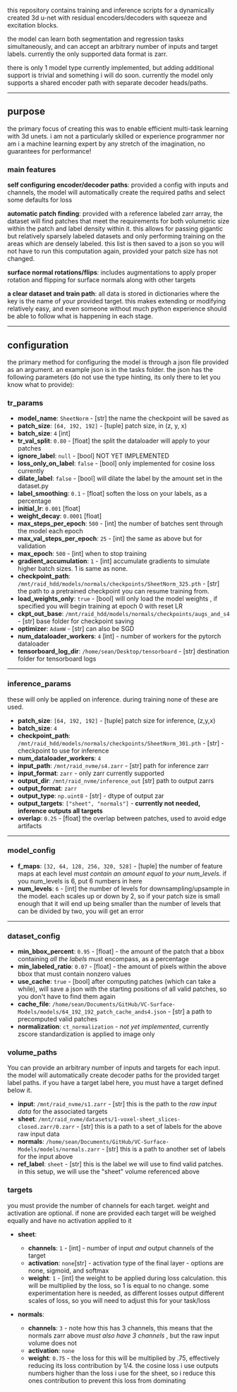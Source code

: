 this repository contains training and inference scripts for a dynamically created 3d u-net with residual encoders/decoders with squeeze and excitation blocks. 

the model can learn both segmentation and regression tasks simultaneously, and can accept an arbitrary number of inputs and target labels. currently the only supported data format is zarr. 

there is only 1 model type currently implemented, but adding additional support is trivial and something i will do soon. currently the model only supports a shared encoder path with separate decoder heads/paths. 

___
## purpose
the primary focus of creating this was to enable efficient multi-task learning with 3d unets. i am not a particularly skilled or experience programmer nor am i a machine learning expert by any stretch of the imagination, no guarantees for performance!

### main features
**self configuring encoder/decoder paths**: provided a config with inputs and channels, the model will automatically create the required paths and select some defaults for loss

**automatic patch finding**: provided with a reference labeled zarr array, the dataset will find patches that meet the requirements for both volumetric size within the patch and label density within it. this allows for passing gigantic but relatively sparsely labeled datasets and only performing training on the areas which are densely labeled. this list is then saved to a json so you will not have to run this computation again, provided your patch size has not changed.

**surface normal rotations/flips**: includes augmentations to apply proper rotation and flipping for surface normals along with other targets

**a clear dataset and train path**: all data is stored in dictionaries where the key is the name of your provided target. this makes extending or modifying relatively easy, and even someone without much python experience should be able to follow what is happening in each stage.

___
## configuration
the primary method for configuring the model is through a json file provided as an argument. an example json is in the tasks folder. the json has the following parameters (do not use the type hinting, its only there to let you know what to provide):


### tr_params

- **model_name**: `SheetNorm`  - [str] the name the checkpoint will be saved as 
- **patch_size**: `[64, 192, 192]` - [tuple] patch size, in (z, y, x)
- **batch_size**: `4`  [int]
- **tr_val_split**: `0.80` - [float] the split the dataloader will apply to your patches
- **ignore_label**: `null` - [bool] NOT YET IMPLEMENTED
- **loss_only_on_label**: `false` - [bool] only implemented for cosine loss currently
- **dilate_label**: `false` - [bool] will dilate the label by the amount set in the dataset.py
- **label_smoothing**: `0.1` - [float] soften the loss on your labels, as a percentage
- **initial_lr**: `0.001` [float]
- **weight_decay**: `0.0001` [float]
- **max_steps_per_epoch**: `500` - [int] the number of batches sent through the model each epoch
- **max_val_steps_per_epoch**: `25` - [int] the same as above but for validation
- **max_epoch**: `500` - [int] when to stop training
- **gradient_accumulation**: `1` - [int] accumulate gradients to simulate higher batch sizes. 1 is same as none.
- **checkpoint_path**: `/mnt/raid_hdd/models/normals/checkpoints/SheetNorm_325.pth` - [str] the path to a pretrained checkpoint you can resume training from. 
- **load_weights_only**: `true` - [bool] will only load the model weights , if specified you will begin training at epoch 0 with reset LR
- **ckpt_out_base**: `/mnt/raid_hdd/models/normals/checkpoints/augs_and_s4` - [str] base folder for checkpoint saving
- **optimizer**: `AdamW` - [str] can also be SGD
- **num_dataloader_workers**: `4` [int] - number of workers for the pytorch dataloader
- **tensorboard_log_dir**: `/home/sean/Desktop/tensorboard` - [str] destination folder for tensorboard logs  

---

### inference_params
these will only be applied on inference. during training none of these are used. 
- **patch_size**: `[64, 192, 192]` - [tuple] patch size for inference, (z,y,x)
- **batch_size**: `4` 
- **checkpoint_path**: `/mnt/raid_hdd/models/normals/checkpoints/SheetNorm_301.pth` - [str] - checkpoint to use for inference
- **num_dataloader_workers**: `4` 
- **input_path**: `/mnt/raid_nvme/s4.zarr` - [str] path for inference zarr
- **input_format**: `zarr` - only zarr currently supported
- **output_dir**: `/mnt/raid_nvme/inference_out` [str] path to output zarrs 
- **output_format**: `zarr` 
- **output_type**: `np.uint8` - [str] - dtype of output zar
- **output_targets**: `["sheet", "normals"]` - **currently not needed, inference outputs all targets**
- **overlap**: `0.25` - [float] the overlap between patches, used to avoid edge artifacts

---

### model_config

- **f_maps**: `[32, 64, 128, 256, 320, 528]` - [tuple] the number of feature maps at each level *must contain an amount equal to your num_levels*. if you num_levels is 6, put 6 numbers in here
- **num_levels**: `6` - [int] the number of levels for downsampling/upsample in the model. each scales up or down by 2, so if your patch size is small enough that it will end up being smaller than the number of levels that can be divided by two, you will get an error 


---

### dataset_config

- **min_bbox_percent**: `0.95` - [float] - the amount of the patch that a bbox containing _all the labels_ must encompass, as a percentage
- **min_labeled_ratio**: `0.07` - [float] - the amount of pixels within the above bbox that must contain nonzero values
- **use_cache**: `true` - [bool] after computing patches (which can take a while), will save a json with the starting positions of all valid patches, so you don't have to find them again
- **cache_file**: `/home/sean/Documents/GitHub/VC-Surface-Models/models/64_192_192_patch_cache_ands4.json` - [str] a path to precomputed valid patches
- **normalization**: `ct_normalization` - *not yet implemented*, currently zscore standardization is applied to image only  

### volume_paths
You can provide an arbitrary number of inputs and targets for each input. the model will automatically create decoder paths for the provided target label paths. if you have a target label here, you must have a target defined below it.
  - **input**: `/mnt/raid_nvme/s1.zarr` - [str] this is the path to the _raw input data_ for the associated targets
  - **sheet**: `/mnt/raid_nvme/datasets/1-voxel-sheet_slices-closed.zarr/0.zarr` - [str] this is a path to a set of labels for the above raw input data
  - **normals**: `/home/sean/Documents/GitHub/VC-Surface-Models/models/normals.zarr` - [str] this is a path to another set of labels for the input above
  - **ref_label**: `sheet` - [str] this is the label we will use to find valid patches. in this setup, we will use the "sheet" volume referenced above

### targets
you must provide the number of channels for each target. weight and activation are optional. if none are provided each target will be weighed equally and have no activation applied to it
- **sheet**:
  - **channels**: `1` - [int] - number of input _and_ output channels of the target
  - **activation**: `none`[str] - activation type of the final layer - options are none, sigmoid, and softmax
  - **weight**: `1` - [int] the weight to be applied during loss calculation. this will be multiplied by the loss, so 1 is equal to no change. some experimentation here is needed, as different losses output different scales of loss, so you will need to adjust this for your task/loss  

- **normals**: 
  - **channels**: `3` - note how this has 3 channels, this means that the normals zarr above _must also have 3 channels_ , but the raw input volume does not 
  - **activation**: `none`
  - **weight**: `0.75` - the loss for this will be multiplied by .75, effectively reducing its loss contribution by 1/4. the cosine loss i use outputs numbers higher than the loss i use for the sheet, so i reduce this ones contribution to prevent this loss from dominating

